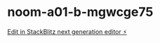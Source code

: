 # noom-a01-b-mgwcge75

[Edit in StackBlitz next generation editor ⚡️](https://stackblitz.com/~/github.com/sjin9696/noom-a01-b-mgwcge75)